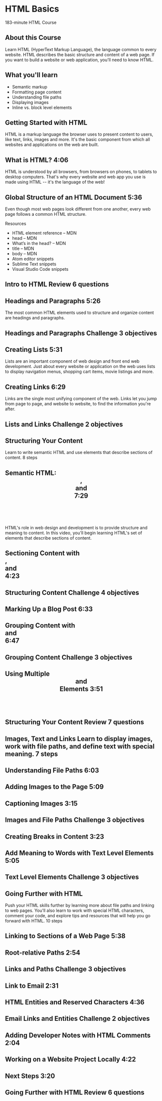 # HTML Basics
183-minute HTML Course

## About this Course
Learn HTML (HyperText Markup Language), the language common to every website. HTML describes the basic structure and content of a web page. If you want to build a website or web application, you'll need to know HTML.

## What you'll learn
* Semantic markup
* Formatting page content
* Understanding file paths
* Displaying images
* Inline vs. block level elements

## Getting Started with HTML
HTML is a markup language the browser uses to present content to users, like text, links, images and more. It's the basic component from which all websites and applications on the web are built.

## What is HTML? 4:06
HTML is understood by all browsers, from browsers on phones, to tablets to desktop computers. That's why every website and web app you use is made using HTML -- it's the language of the web!

## Global Structure of an HTML Document 5:36

Even though most web pages look different from one another, every web page follows a common HTML structure.

Resources
* HTML element reference – MDN
* head – MDN
* What’s in the head? – MDN
* title – MDN
* body – MDN
* Atom editor snippets
* Sublime Text snippets
* Visual Studio Code snippets

## Intro to HTML Review 6 questions

## Headings and Paragraphs 5:26

The most common HTML elements used to structure and organize content are headings and paragraphs.

## Headings and Paragraphs Challenge 3 objectives

## Creating Lists 5:31

Lists are an important component of web design and front end web development. Just about every website or application on the web uses lists to display navigation menus, shopping cart items, movie listings and more.

## Creating Links 6:29

Links are the single most unifying component of the web. Links let you jump from page to page, and website to website, to find the information you're after.

## Lists and Links Challenge 2 objectives

## Structuring Your Content
Learn to write semantic HTML and use elements that describe sections of content. 8 steps

## Semantic HTML: <header>, <footer> and <section> 7:29

HTML's role in web design and development is to provide structure and meaning to content. In this video, you'll begin learning HTML's set of elements that describe sections of content.

## Sectioning Content with <article>, <nav> and <aside> 4:23

## Structuring Content Challenge 4 objectives

## Marking Up a Blog Post 6:33

## Grouping Content with <main> and <div> 6:47

## Grouping Content Challenge 3 objectives

## Using Multiple <header> and <footer> Elements 3:51

## Structuring Your Content Review 7 questions

## Images, Text and Links Learn to display images, work with file paths, and define text with special meaning. 7 steps

## Understanding File Paths 6:03

## Adding Images to the Page 5:09

## Captioning Images 3:15

## Images and File Paths Challenge 3 objectives

## Creating Breaks in Content 3:23

## Add Meaning to Words with Text Level Elements 5:05

## Text Level Elements Challenge 3 objectives

## Going Further with HTML

Push your HTML skills further by learning more about file paths and linking to web pages. You'll also learn to work with special HTML characters, comment your code, and explore tips and resources that will help you go forward with HTML. 10 steps

## Linking to Sections of a Web Page 5:38

## Root-relative Paths 2:54

## Links and Paths Challenge 3 objectives

## Link to Email 2:31

## HTML Entities and Reserved Characters 4:36

## Email Links and Entities Challenge 2 objectives

## Adding Developer Notes with HTML Comments 2:04

## Working on a Website Project Locally 4:22

## Next Steps 3:20

## Going Further with HTML Review 6 questions
